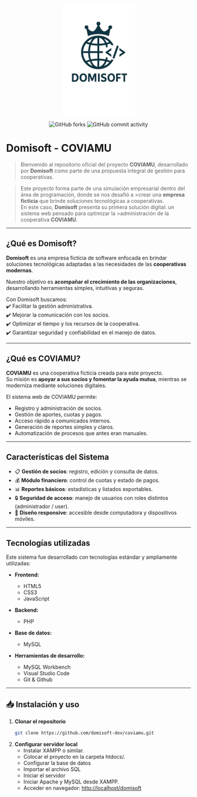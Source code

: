<p align="center"><img src="/public/img/domisoft.png" width="200" alt="Domisoft Logo"/></p>

<p align="center">
<img alt="GitHub forks" src="https://img.shields.io/github/forks/domisoft-dev/coviamu?style=plastic&logo=GitHub&color=green">
<img alt="GitHub commit activity" src="https://img.shields.io/github/commit-activity/t/domisoft-dev/coviamu?logo=GitHub&color=green">
</p>

# Domisoft - COVIAMU

> Bienvenido al repositorio oficial del proyecto **COVIAMU**, desarrollado por **Domisoft** como parte de una  propuesta integral de gestión para cooperativas.  

> Este proyecto forma parte de una simulación empresarial dentro del área de programación, donde se nos desafió a >crear una **empresa ficticia** que brinde soluciones tecnológicas a cooperativas.  
> En este caso, **Domisoft** presenta su primera solución digital: un sistema web pensado para optimizar la >administración de la cooperativa **COVIAMU**.  

---

## ¿Qué es Domisoft?
**Domisoft** es una empresa ficticia de software enfocada en brindar soluciones tecnológicas adaptadas a las necesidades de las **cooperativas modernas**.  

Nuestro objetivo es **acompañar el crecimiento de las organizaciones**, desarrollando herramientas simples, intuitivas y seguras.  

Con Domisoft buscamos:  
✔️ Facilitar la gestión administrativa.  
✔️ Mejorar la comunicación con los socios.  
✔️ Optimizar el tiempo y los recursos de la cooperativa.  
✔️ Garantizar seguridad y confiabilidad en el manejo de datos.  

---

## ¿Qué es COVIAMU?
**COVIAMU** es una cooperativa ficticia creada para este proyecto.  
Su misión es **apoyar a sus socios y fomentar la ayuda mutua**, mientras se moderniza mediante soluciones digitales.  

El sistema web de COVIAMU permite:  
- Registro y administración de socios.  
- Gestión de aportes, cuotas y pagos.  
- Acceso rápido a comunicados internos.  
- Generación de reportes simples y claros.  
- Automatización de procesos que antes eran manuales.  

---

## Características del Sistema
- 📋 **Gestión de socios**: registro, edición y consulta de datos.  
- 💰 **Módulo financiero**: control de cuotas y estado de pagos.  
- 📊 **Reportes básicos**: estadísticas y listados exportables.  
- 🔒 **Seguridad de acceso**: manejo de usuarios con roles distintos (administrador / user).  
- 🎨 **Diseño responsive**: accesible desde computadora y dispositivos móviles.  

---

##  Tecnologías utilizadas
Este sistema fue desarrollado con tecnologías estándar y ampliamente utilizadas:

- **Frontend:**  
  - HTML5  
  - CSS3  
  - JavaScript  

- **Backend:**  
  - PHP

- **Base de datos:**  
  - MySQL  

- **Herramientas de desarrollo:**  
  - MySQL Workbench  
  - Visual Studio Code
  - Git & Github

---

## 📥 Instalación y uso

1. **Clonar el repositorio**
   ```bash
   git clone https://github.com/domisoft-dev/coviamu.git
2. **Configurar servidor local**
   - Instalar XAMPP o similar.
   - Colocar el proyecto en la carpeta htdocs/.
   - Configurar la base de datos
   - Importar el archivo SQL
   - Iniciar el servidor
   - Iniciar Apache y MySQL desde XAMPP.
   - Acceder en navegador:
      [http://localhost/domisoft](http://localhost/domisoft)
